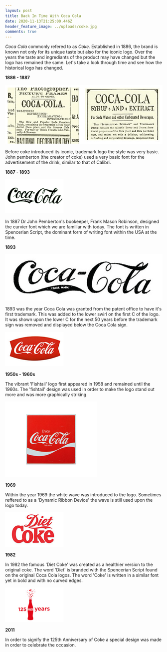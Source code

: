 ```yaml
---
layout: post
title: Back In Time With Coca Cola
date: 2020-11-13T21:25:00.446Z
header_feature_image: ../uploads/coke.jpg
comments: true
---
```

*Coca Cola* commonly refered to as *Coke.* Established in 1886, the brand is known not only for its unique taste but also for the iconic logo. Over the years the taste and ingrediants of the product may have changed but the logo has remained the same. Let's take a look through time and see how the historical logo has changed.  

**1886 - 1887**

![](../uploads/first-coke.jpg)

Before coke introduced its iconic, trademark logo the style was very basic. John pemberton (the creator of coke) used a very basic font for the advertisement of the drink, similar to that of Calibri. 

 **1887 - 1893**

![](../uploads/1887.png)

In 1887 Dr John Pemberton's bookeeper, Frank Mason Robinson, designed the curvier font which we are familiar with today. The font is written in Spencerian Script, the dominant form of writing font within the USA at the time.



**1893** 

![](../uploads/1893.png)

1893 was the year Coca Cola was granted from the patent office to have it's first trademark. This was added to the lower swirl on the first C of the logo. It was shown upon the lower C for the next 50 years before the trademark sign was removed and displayed below the Coca Cola sign.



![](../uploads/1958-to-1960.jpg)



**1950s - 1960s**

The vibrant 'Fishtail' logo first appeared in 1958 and remained until the 1960s. The 'fishtail' design was used in order to make the logo stand out more and was more graphically striking. 



![](../uploads/1969.png)

**1969**

Within the year 1969 the white wave was introduced to the logo. Sometimes reffered to as a 'Dynamic Ribbon Device' the wave is still used upon the logo today. 



![](../uploads/1982.jpg)

**1982**

In 1982 the famous 'Diet Coke' was created as a healthier version to the original coke. The word 'Diet' is branded with the Spencerian Script found on the original Coca Cola logos. The word 'Coke' is written in a similar font yet in bold and with no curved edges. 

![](../uploads/aniversary.jpg)

**2011**

In order to signify the 125th Anniversary of Coke a special design was made in order to celebrate the occasion.